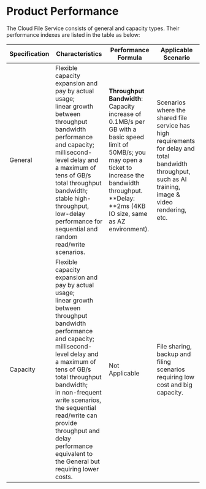 # Product Performance

The Cloud File Service consists of general and capacity types. Their performance indexes are listed in the table as below:

| Specification   | Characteristics                                                         | Performance Formula                                                     | Applicable Scenario                                                     |
| ------ | ------------------------------------------------------------ | ------------------------------------------------------------ | ------------------------------------------------------------ |
| General | Flexible capacity expansion and pay by actual usage; <br />linear growth between throughput bandwidth performance and capacity; <br />millisecond-level delay and a maximum of tens of GB/s total throughput bandwidth; <br />stable high-throughput, low-delay performance for sequential and random read/write scenarios. | **Throughput Bandwidth**: Capacity increase of 0.1MB/s per GB with a basic speed limit of 50MB/s; you may open a ticket to increase the bandwidth throughput. <br />**Delay: **2ms (4KB IO size, same as AZ environment). | Scenarios where the shared file service has high requirements for delay and total bandwidth throughput, such as AI training, image & video rendering, etc. |
| Capacity | Flexible capacity expansion and pay by actual usage; <br />linear growth between throughput bandwidth performance and capacity; <br />millisecond-level delay and a maximum of tens of GB/s total throughput bandwidth; <br />in non-frequent write scenarios, the sequential read/write can provide throughput and delay performance equivalent to the General but requiring lower costs. | Not Applicable                                                       |File sharing, backup and filing scenarios requiring low cost and big capacity.               |

